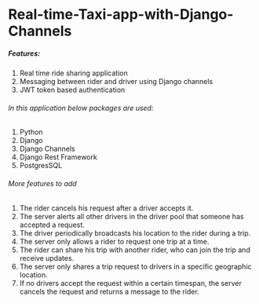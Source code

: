 # Real-time-Taxi-app-with-Django-Channels

##### Features:
1. Real time ride sharing application
2. Messaging between rider and driver using Django channels
3. JWT token based authentication

###### In this application below packages are used:
1. Python
2. Django
3. Django Channels
4. Django Rest Framework
5. PostgresSQL

###### More features to add

1. The rider cancels his request after a driver accepts it.
2. The server alerts all other drivers in the driver pool that someone has accepted a request.
3. The driver periodically broadcasts his location to the rider during a trip.
4. The server only allows a rider to request one trip at a time.
5. The rider can share his trip with another rider, who can join the trip and receive updates.
6. The server only shares a trip request to drivers in a specific geographic location.
7. If no drivers accept the request within a certain timespan, the server cancels the request and returns a message to the rider.

